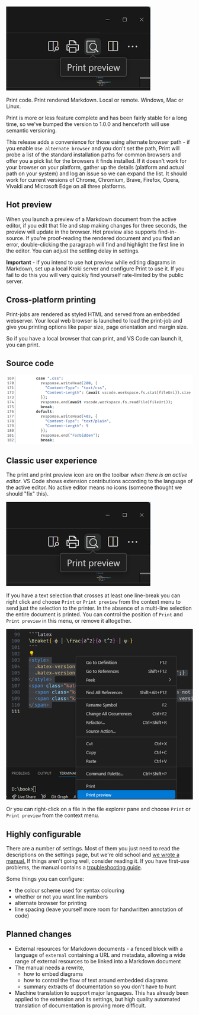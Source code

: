 ![source](assets/print-icon.png)

Print code. Print rendered Markdown. Local or remote. Windows, Mac or Linux.

Print is more or less feature complete and has been fairly stable for a long time, so we've bumped the version to 1.0.0 and henceforth will use semantic versioning.

This release adds a convenience for those using alternate browser path - if you enable `Use alternate browser` and you don't set the path, Print will probe a list of the standard installation paths for common browsers and offer you a pick list for the browsers it finds installed. If it doesn't work for your browser on your platform, gather up the details (platform and actual path on your system) and log an issue so we can expand the list. It should work for current versions of Chrome, Chromium, Brave, Firefox, Opera, Vivaldi and Microsoft Edge on all three platforms.

## Hot preview 

When you launch a preview of a Markdown document from the active editor, if you edit that file and stop making changes for three seconds, the proview will update in the browser. Hot preview also supports find-in-source. If you're proof-reading the rendered document and you find an error, double-clicking the paragraph will find and highlight the first line in the editor. You can adjust the settling delay in settings.

**Important** - if you intend to use hot preview while editing diagrams in Markdown, set up a local Kroki server and configure Print to use it. If you fail to do this you will very quickly find yourself rate-limited by the public server.

## Cross-platform printing

Print-jobs are rendered as styled HTML and served from an embedded webserver. Your local web browser is launched to load the print-job and give you printing options like paper size, page orientation and margin size.

So if you have a local browser that can print, and VS Code can launch it, you can print.

## Source code

![source](assets/source.png)

## Classic user experience

The print and print preview icon are on the toolbar _when there is an active editor_. VS Code shows extension contributions according to the language of the active editor. No active editor means no icons (someone thought we should "fix" this).

![toolbar](assets/print-icon.png)

If you have a text selection that crosses at least one line-break you can right click and choose `Print` or `Print preview` from the context menu to send just the selection to the printer. In the absence of a multi-line selection the entire document is printed. You can control the position of `Print` and `Print preview` in this menu, or remove it altogether.

![context-menu-editor](assets/context-menu.png)

Or you can right-click on a file in the file explorer pane and choose `Print` or `Print preview` from the context menu.

## Highly configurable

There are a number of settings. Most of them you just need to read the descriptions on the settings page, but we're old school and [we wrote a manual.](doc/manual.eng.md) If things aren't going well, consider reading it. If you have first-use problems, the manual contains a [troubleshooting guide](doc/manual.eng.md#troubleshooting).

Some things you can configure:

 - the colour scheme used for syntax colouring
 - whether or not you want line numbers
 - alternate browser for printing
 - line spacing (leave yourself more room for handwritten annotation of code)

## Planned changes

* External resources for Markdown documents - a fenced block with a language of `external` containing a URL and metadata, allowing a wide range of external resources to be linked into a Markdown document
* The manual needs a rewrite,
  - how to embed diagrams
  - how to control the flow of text around embedded diagrams
  - summary extracts of documentation so you don't have to hunt
* Machine translation to support major languages.
  This has already been applied to the extension and its settings, but high quality automated translation of documentation is proving more difficult.
